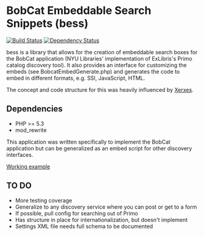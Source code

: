 # BobCat Embeddable Search Snippets (bess)

[![Build Status](https://travis-ci.org/NYULibraries/bess.png?branch=master)](https://travis-ci.org/NYULibraries/bess)
[![Dependency Status](https://gemnasium.com/NYULibraries/bess.png)](https://gemnasium.com/NYULibraries/bess)

bess is a library that allows for the creation of embeddable search boxes for the BobCat application (NYU Libraries' implementation of ExLibris's Primo catalog discovery tool). It also provides an interface for customizing the embeds (see BobcatEmbedGenerate.php) and generates the code to embed in different formats, e.g. SSI, JavaScript, HTML.

The concept and code structure for this was heavily influenced by [Xerxes](https://code.google.com/p/xerxes-portal/).

## Dependencies

* PHP >= 5.3
* mod_rewrite 

This application was written specifically to implement the BobCat application but can be generalized as an embed script for other discovery interfaces.

[Working example](http://web1.library.nyu.edu/bobcat/)

## TO DO

* More testing coverage
* Generalize to any discovery service where you can post or get to a form
* If possible, pull config for searching out of Primo
* Has structure in place for internationalization, but doesn't implement
* Settings XML file needs full schema to be documented